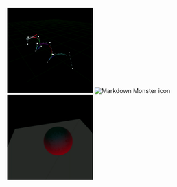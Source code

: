 <img src="img/lab1.gif"
      alt="Markdown Monster icon"
      width = "200px"/>
<img src="img/lab2.gif"
      alt="Markdown Monster icon"
      width = "200px"/>
<img src="img/lab3.gif"
      alt="Markdown Monster icon"
      width = "200px"/>
